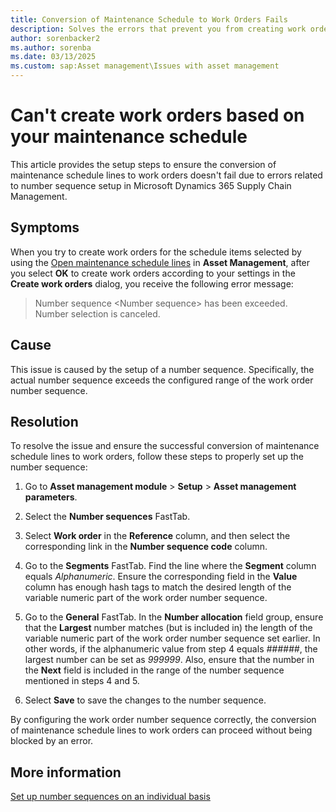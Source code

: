 ```yaml
---
title: Conversion of Maintenance Schedule to Work Orders Fails
description: Solves the errors that prevent you from creating work orders based on maintenance schedule in Microsoft Dynamics 365 Supply Chain Management.
author: sorenbacker2
ms.author: sorenba
ms.date: 03/13/2025
ms.custom: sap:Asset management\Issues with asset management
---
```

# Can't create work orders based on your maintenance schedule

This article provides the setup steps to ensure the conversion of maintenance schedule lines to work orders doesn't fail due to errors related to number sequence setup in Microsoft Dynamics 365 Supply Chain Management.

## Symptoms

When you try to create work orders for the schedule items selected by using the [Open maintenance schedule lines](/dynamics365/supply-chain/asset-management/preventive-and-reactive-maintenance/creating-work-orders#create-work-orders-based-on-your-maintenance-schedule) in **Asset Management**, after you select **OK** to create work orders according to your settings in the **Create work orders** dialog, you receive the following error message:

> Number sequence \<Number sequence> has been exceeded.  
> Number selection is canceled.

## Cause

This issue is caused by the setup of a number sequence. Specifically, the actual number sequence exceeds the configured range of the work order number sequence.

## Resolution

To resolve the issue and ensure the successful conversion of maintenance schedule lines to work orders, follow these steps to properly set up the number sequence:

1. Go to **Asset management module** > **Setup** > **Asset management parameters**.
2. Select the **Number sequences** FastTab.
3. Select **Work order** in the **Reference** column, and then select the corresponding link in the **Number sequence code** column.

4. Go to the **Segments** FastTab. Find the line where the **Segment** column equals *Alphanumeric*. Ensure the corresponding field in the **Value** column has enough hash tags to match the desired length of the variable numeric part of the work order number sequence.

5. Go to the **General** FastTab. In the **Number allocation** field group, ensure that the **Largest** number matches (but is included in) the length of the variable numeric part of the work order number sequence set earlier. In other words, if the alphanumeric value from step 4 equals *######*, the largest number can be set as *999999*. Also, ensure that the number in the **Next** field is included in the range of the number sequence mentioned in steps 4 and 5.

6. Select **Save** to save the changes to the number sequence.

By configuring the work order number sequence correctly, the conversion of maintenance schedule lines to work orders can proceed without being blocked by an error.

## More information

[Set up number sequences on an individual basis](/dynamics365/fin-ops-core/fin-ops/organization-administration/tasks/set-up-number-sequences-individual-basis)
